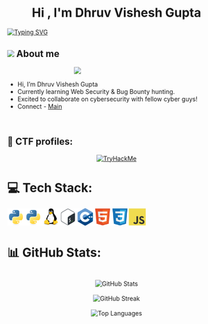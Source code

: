 <h1 align="center"><b>Hi , I'm Dhruv Vishesh Gupta </b></h1>

<p align="vcenter">
<a href="https://git.io/typing-svg"><img src="https://readme-typing-svg.herokuapp.com?font=Orbitron&pause=1000&color=20F724&width=435&lines=CyberSecurity+Enthusiast;CTF+Player;React.js+Developer" alt="Typing SVG" /></a>
</p>

## <picture><img src = "https://media4.giphy.com/media/v1.Y2lkPTc5MGI3NjExeGlteXR3YWswNzJ5d202YnBrYmYweXRibmFjbnhnY3U1cnJoazI0bSZlcD12MV9pbnRlcm5hbF9naWZfYnlfaWQmY3Q9cw/YRMb6dd7zprS00JdGZ/giphy.gif" width = 50px></picture> **About me**

<picture> <img align="right" src="https://media4.giphy.com/media/v1.Y2lkPTc5MGI3NjExY2lrM2ptcXJmN2cxdmliczl0N3pibHVvMXFjcGdsNGhpZGF3N29wYSZlcD12MV9pbnRlcm5hbF9naWZfYnlfaWQmY3Q9Zw/YQitE4YNQNahy/giphy.gif" width = 350px></picture>
<br>

- Hi, I’m Dhruv Vishesh Gupta
- Currently learning Web Security & Bug Bounty hunting.
- Excited to collaborate on cybersecurity with fellow cyber guys!
- Connect - [Main](https://linktr.ee/ddugs)

<br>

## :triangular_flag_on_post: CTF profiles:

<div align="center">
 <a href="https://tryhackme.com/p/ddugs"><img src="https://tryhackme-badges.s3.amazonaws.com/ddugs.png?5" alt="TryHackMe"></a>
</div>

# 💻 Tech Stack:

<p align="left"><a href="https://www.python.org/" target="_blank" rel="noreferrer"><img src="https://raw.githubusercontent.com/devicons/devicon/master/icons/python/python-original.svg" alt="python" width="40" height="40"/></a><a href="https://www.python.org/" target="_blank" rel="noreferrer"><img src="https://raw.githubusercontent.com/devicons/devicon/master/icons/python/python-original.svg" alt="python" width="40" height="40"/></a><a href="https://www.linux.org/" target="_blank" rel="noreferrer"><img src="https://raw.githubusercontent.com/devicons/devicon/master/icons/linux/linux-original.svg" alt="linux" width="40" height="40"/></a><a href="https://www.gnu.org/software/bash/" target="_blank" rel="noreferrer"><img src="https://raw.githubusercontent.com/devicons/devicon/master/icons/bash/bash-original.svg" alt="bash" width="40" height="40"/></a><a href="https://cplusplus.com/" target="_blank" rel="noreferrer"><img src="https://raw.githubusercontent.com/devicons/devicon/master/icons/cplusplus/cplusplus-original.svg" alt="c++" width="40" height="40"/></a><a href="" target="_blank" rel="noreferrer"><img src="https://raw.githubusercontent.com/devicons/devicon/master/icons/html5/html5-original.svg" alt="html" width="40" height="40"/></a><a href="" target="_blank" rel="noreferrer"><img src="https://raw.githubusercontent.com/devicons/devicon/master/icons/css3/css3-original.svg" alt="css" width="40" height="40"/></a><a href="" target="_blank" rel="noreferrer"><img src="https://raw.githubusercontent.com/devicons/devicon/master/icons/javascript/javascript-original.svg" alt="javascript" width="40" height="40"/></a></p>
<br\>
<br\>
<br\>

# 📊 GitHub Stats:

<br>
<div align="center">
    <img src="https://github-readme-stats.vercel.app/api?username=DDugs&theme=merko&hide_border=false&include_all_commits=true&count_private=true&PAT_1" alt="GitHub Stats" style="display: inline-block;"><br>
    <br>
    <img src="https://github-readme-streak-stats.herokuapp.com/?user=DDugs&theme=merko&hide_border=false" alt="GitHub Streak" style="display: inline-block;">
</div>
<br>
<div align="center">
    <img src="https://github-readme-stats.vercel.app/api/top-langs/?username=DDugs&theme=merko&hide_border=false&include_all_commits=true&count_private=true&layout=compact" alt="Top Languages">
</div>

<br>

<br>

